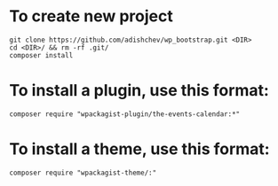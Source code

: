 # To create new project
```console
git clone https://github.com/adishchev/wp_bootstrap.git <DIR>
cd <DIR>/ && rm -rf .git/
composer install
```
# To install a plugin, use this format:
```console
composer require "wpackagist-plugin/the-events-calendar:*"
```
# To install a theme, use this format:
```console
composer require "wpackagist-theme/:"
```
